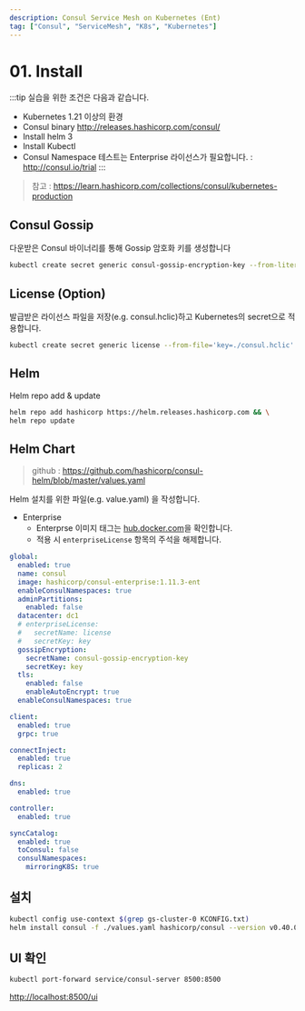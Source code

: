 ```yaml
---
description: Consul Service Mesh on Kubernetes (Ent)
tag: ["Consul", "ServiceMesh", "K8s", "Kubernetes"]
---
```


# 01. Install

:::tip
실습을 위한 조건은 다음과 같습니다.

- Kubernetes 1.21 이상의 환경
- Consul binary <http://releases.hashicorp.com/consul/>
- Install helm 3
- Install Kubectl
- Consul Namespace 테스트는 Enterprise 라이선스가 필요합니다. : <http://consul.io/trial>
:::

> 참고 : <https://learn.hashicorp.com/collections/consul/kubernetes-production>

## Consul Gossip

다운받은 Consul 바이너리를 통해 Gossip 암호화 키를 생성합니다

```bash
kubectl create secret generic consul-gossip-encryption-key --from-literal=key=$(consul keygen)
```

## License (Option)

발급받은 라이선스 파일을 저장(e.g. consul.hclic)하고 Kubernetes의 secret으로 적용합니다.
```bash
kubectl create secret generic license --from-file='key=./consul.hclic'
```

## Helm

Helm repo add & update
```bash
helm repo add hashicorp https://helm.releases.hashicorp.com && \
helm repo update
```

## Helm Chart

> github : <https://github.com/hashicorp/consul-helm/blob/master/values.yaml>

Helm 설치를 위한 파일(e.g. value.yaml) 을 작성합니다.

- Enterprise
  - Enterprse 이미지 태그는 [hub.docker.com](https://hub.docker.com/r/hashicorp/consul-enterprise/tags)을 확인합니다.
  - 적용 시 `enterpriseLicense` 항목의 주석을 해제합니다.

```yaml
global:
  enabled: true
  name: consul
  image: hashicorp/consul-enterprise:1.11.3-ent
  enableConsulNamespaces: true
  adminPartitions:
    enabled: false
  datacenter: dc1
  # enterpriseLicense:
  #   secretName: license
  #   secretKey: key
  gossipEncryption:
    secretName: consul-gossip-encryption-key
    secretKey: key
  tls:
    enabled: false
    enableAutoEncrypt: true
  enableConsulNamespaces: true

client:
  enabled: true
  grpc: true

connectInject:
  enabled: true
  replicas: 2

dns:
  enabled: true

controller:
  enabled: true

syncCatalog:
  enabled: true
  toConsul: false
  consulNamespaces:
    mirroringK8S: true

```

## 설치

```bash
kubectl config use-context $(grep gs-cluster-0 KCONFIG.txt)
helm install consul -f ./values.yaml hashicorp/consul --version v0.40.0 --debug
```

## UI 확인

```bash
kubectl port-forward service/consul-server 8500:8500
```

<http://localhost:8500/ui>
